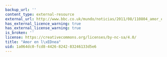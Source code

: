 ```yaml
---
backup_url: ''
content_type: external-resource
external_url: http://www.bbc.co.uk/mundo/noticias/2011/08/110804_amor_en_linea_gel.shtml
has_external_licence_warning: true
has_external_license_warning: true
is_broken: ''
license: https://creativecommons.org/licenses/by-nc-sa/4.0/
title: "Amor en l\xEDnea"
uid: 1a064dc0-fcd8-4426-8242-83246133d5e6
---
```

